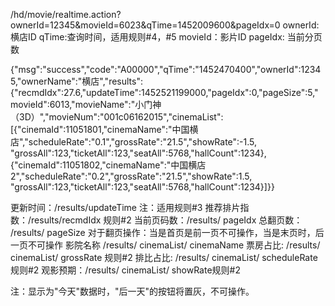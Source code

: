 /hd/movie/realtime.action?ownerId=12345&movieId=6023&qTime=1452009600&pageIdx=0
ownerId:横店ID
qTime:查询时间，适用规则#4，#5
movieId：影片ID
pageIdx: 当前分页数

{"msg":"success","code":"A00000","qTime":"1452470400","ownerId":12345,"ownerName":"横店","results":{"recmdIdx":27.6,"updateTime":1452521199000,"pageIdx":0,"pageSize":5,"movieId":6013,"movieName":"小门神（3D）","movieNum":"001c06162015","cinemaList":[{"cinemaId":11051801,"cinemaName":"中国横店","scheduleRate":"0.1","grossRate":"21.5","showRate":-1.5, "grossAll":123,"ticketAll":123,"seatAll":5768,"hallCount":1234},{"cinemaId":11051802,"cinemaName":"中国横店2","scheduleRate":"0.2","grossRate":"21.5","showRate":1.5, "grossAll":123,"ticketAll":123,"seatAll":5768,"hallCount":1234}]}}

更新时间：/results/updateTime  注：适用规则#3
推荐排片指数：/results/recmdIdx  规则#2
当前页码数：/results/ pageIdx
总翻页数：  /results/ pageSize  对于翻页操作：当是首页是前一页不可操作，当是末页时，后一页不可操作
影院名称 /results/ cinemaList/ cinemaName
票房占比: /results/ cinemaList/ grossRate  规则#2
排比占比: /results/ cinemaList/ scheduleRate规则#2
观影预期：/results/ cinemaList/ showRate规则#2



注：显示为"今天"数据时，"后一天"的按钮将置灰，不可操作。
